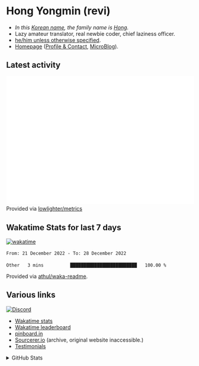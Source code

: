 # Hong Yongmin (revi)

* *In this [Korean name](https://en.wikipedia.org/wiki/Korean_name), the family name is [Hong](https://en.wikipedia.org/wiki/Hong_(Korean_surname)).*
* Lazy amateur translator, real newbie coder, chief laziness officer.
* [he/him unless otherwise specified](https://en.pronouns.page/@revi).
* [Homepage](https://revi.omg.lol) ([Profile & Contact](https://profile.omg.lol/revi), [MicroBlog](https://revi.blog/)).

## Latest activity

![GitHub Activities](metrics.activity.svg)
Provided via [lowlighter/metrics](https://github.com/lowlighter/metrics)

## Wakatime Stats for last 7 days

[![wakatime](https://wakatime.com/badge/user/d0012b89-4235-495d-b0c3-f9667df0e042.svg)](https://wakatime.com/@d0012b89-4235-495d-b0c3-f9667df0e042)

<!--START_SECTION:waka-->

```text
From: 21 December 2022 - To: 28 December 2022

Other   3 mins          █████████████████████████   100.00 %
```

<!--END_SECTION:waka-->

Provided via [athul/waka-readme](https://github.com/athul/waka-readme).

## Various links

[![Discord](https://img.shields.io/discord/446358054955384832?logo=discord&style=social)](https://revi.url.lol/discord)

* [Wakatime stats](https://github.com/revi/revi/blob/master/wakatime.md)
* [Wakatime leaderboard](https://wakatime.com/leaders/sec/0d630197-9761-422d-b67c-cd71547c0642/join/taeasttxvy)
* [pinboard.in](https://pinboard.in/u:revi)
* [Sourcerer.io](https://archive.is/cAhEV) (archive, original website inaccessible.)
* [Testimonials](https://github.com/revi/revi/blob/master/testimonial.md)

<details>
<summary>GitHub Stats</summary>
<a href="https://github-readme-stats.vercel.app"><img src="https://github-readme-stats.vercel.app/api?username=revi&count_private=true&show_icons=true&theme=solarized-light&include_all_commits=true" alt="revi's GitHub stats" align=right /></a>
</details>

<!--
GitHub boilerplate
### Hi there 👋

**revi/revi** is a ✨ _special_ ✨ repository because its `README.md` (this file) appears on your GitHub profile.

Here are some ideas to get you started:

- 🔭 I’m currently working on ...
- 🌱 I’m currently learning ...
- 👯 I’m looking to collaborate on ...
- 🤔 I’m looking for help with ...
- 💬 Ask me about ...
- 📫 How to reach me: ...
- 😄 Pronouns: ...
- ⚡ Fun fact: ...
-->
